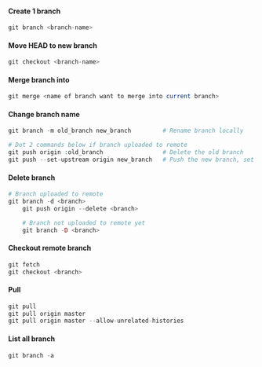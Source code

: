 #### Create 1 branch	

```php
git branch <branch-name>
```

#### Move HEAD to new branch

```php
git checkout <branch-name>
```

#### Merge branch into

```php
git merge <name of branch want to merge into current branch>
```

#### Change branch name

```php
git branch -m old_branch new_branch         # Rename branch locally  

# Dot 2 commands below if branch uploaded to remote  
git push origin :old_branch                 # Delete the old branch    
git push --set-upstream origin new_branch   # Push the new branch, set local branch to track the new remote
```

#### Delete branch

```php
# Branch uploaded to remote
git branch -d <branch>
	git push origin --delete <branch>

	# Branch not uploaded to remote yet
	git branch -D <branch>
```
#### Checkout remote branch

```php
git fetch
git checkout <branch>
```
		
#### Pull

```php
git pull
git pull origin master
git pull origin master --allow-unrelated-histories
```

#### List all branch 

```php
git branch -a
```
